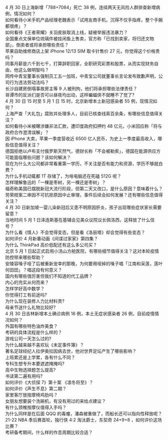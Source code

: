 4 月 30 日上海新增「788+7084」死亡 38 例，连续两天无风险人群排查新增病例，情况如何？  
如何看待小米手机产品经理老魏表示「试用友商手机，沉得不仅手指疼，整个手腕都很疼」？  
如何看待《王者荣耀》关羽皮肤取消上线，疑被举报违法暴力？  
全国重点文保单位琉璃件被挂闲鱼上售卖，官方称「已找到卖家，将归还文物部」，倒卖者或将承担哪些责任？  
苹果自助维修商店上架 iPhone 12/13 SIM 取卡针售价 27 元，你觉得这个价格贵吗？  
同事月薪是六千到七千，打算辞职回家，全职研究彩票和股票，从而实现财务自由，他这么做明智吗？  
网传中青宝董事长强制员工五一加班，中青宝公司就董事长言论发布致歉声明，公司行为违法劳动法吗？  
长沙自建房倒塌事故房主等 9 人被刑拘，他们将承担哪些法律责任？  
哥谭市的反派们是否可以昼夜均出动，这样蝙蝠侠不就睡不了觉了?  
4 月 30 日 15 时至 5 月 1 日 15 时，北京新增本土新冠感染者 55 例，现情况如何？  
上海严查「大礼包」腐败并处理多人，目前已核查线索百余条，有哪些信息值得关注？  
如何看待小米被曝涉嫌非法汇款，遭印度政府扣押约 48 亿元，小米回应称「将与政府合作澄清误解」？  
因 iPhone 大卖，苹果一季度营收近 6500 亿人民币，为史上一季度最高收入，哪些信息值得关注？  
德国拒绝以卢布支付俄罗斯天然气，德财长称「不会被勒索」，德国在能源供应方可能面临哪些问题？该如何解决？  
现在为什么大公司都非常看重第一学历，不关注是否有能力和资源，学历不够就白费？  
为什么手机动辄都 1T 存储了，为啥电脑还在死磕 512G 呢？  
怎样理解鲁迅的「一棵是枣树，另一棵还是枣树」？  
福奇称美国已摆脱新冠大流行阶段，但第二天又改口，是什么原因？意味着什么？  
劳荣枝案二审因不可抗拒原因中止审理，事件后续会如何发展？还有哪些信息值得关注？  
4 月 30 日新加坡一婴儿染新冠后又患不明原因肝炎，孩子出现哪些症状家长需要留意？  
当地时间 5 月 1 日泽连斯基在基辅会见美众议院议长佩洛西，这释放了什么信号？  
为什么看《情人》不会觉得变态，但是看《洛丽塔》却会觉得有些变态？  
如何评价 4 月新番动画《间谍过家家》第四集？  
为什么 ThinkPad 高价低配还有这么多公司买？  
北京 5 月 1 日起正式启用小汤山方舱医院，有哪些细节值得关注？这对本轮疫情防控带来哪些帮助？  
安陵容嗓子哑了后被重新宠幸的那晚，为何要用哑掉的嗓子唱「江南和采莲，莲叶何田田」？唱这段有何意义？  
国内有哪些很厉害但我们不知道的代工品牌？  
内心的充实从何而来？  
怎样学好高中数学？  
你觉得打工有前途吗?  
为什么现在装修人力比材料贵?  
母亲节送什么礼物比较好?  
4 月 30 日吉林新增本土确诊病例 16 例，本土无症状感染者 26 例，目前疫情情况如何？  
外国有哪些特色油炸美食？  
考研的具体流程是什么样的？  
游戏公司一天怎么过的?  
为什么越来越不喜欢玩《未定事件簿》？  
著名足球经纪人拉伊奥拉因病去世，他对世界足坛产生了哪些影响？  
上班累还是上学累，各有什么不同？  
专科生想专升本要遮遮掩掩吗?  
高中生物选择题怎么提高?  
书读第二遍有用吗?  
如何评价《大侦探 7》第十案 《凛冬将至》？  
如何评价《声生不息》第二期？  
家里客厅放按摩椅鸡肋吗？  
女朋友想要装个洗碗机，有没有用过的来给点建议？  
有什么颈椎按摩仪值得入手吗？  
为什么同样是在后面 QQQ 的毒瘤，潘森被重做了，而船长还可以指向性释放呢？  
21-22 NBA 季后赛首轮，独行侠 4:2 淘汰爵士，东契奇 24+9+8 ，如何评价这场比赛？  
考研备考期间，什么样的作息周期比较合适？  
